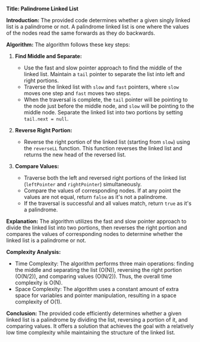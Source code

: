**Title: Palindrome Linked List**

**Introduction:**
The provided code determines whether a given singly linked list is a palindrome or not. A palindrome linked list is one where the values of the nodes read the same forwards as they do backwards.

**Algorithm:**
The algorithm follows these key steps:

1. **Find Middle and Separate:**
   - Use the fast and slow pointer approach to find the middle of the linked list. Maintain a `tail` pointer to separate the list into left and right portions.
   - Traverse the linked list with `slow` and `fast` pointers, where `slow` moves one step and `fast` moves two steps.
   - When the traversal is complete, the `tail` pointer will be pointing to the node just before the middle node, and `slow` will be pointing to the middle node. Separate the linked list into two portions by setting `tail.next = null`.

2. **Reverse Right Portion:**
   - Reverse the right portion of the linked list (starting from `slow`) using the `reverseLL` function. This function reverses the linked list and returns the new head of the reversed list.

3. **Compare Values:**
   - Traverse both the left and reversed right portions of the linked list (`leftPointer` and `rightPointer`) simultaneously.
   - Compare the values of corresponding nodes. If at any point the values are not equal, return `false` as it's not a palindrome.
   - If the traversal is successful and all values match, return `true` as it's a palindrome.

**Explanation:**
The algorithm utilizes the fast and slow pointer approach to divide the linked list into two portions, then reverses the right portion and compares the values of corresponding nodes to determine whether the linked list is a palindrome or not.

**Complexity Analysis:**
- Time Complexity: The algorithm performs three main operations: finding the middle and separating the list (O(N)), reversing the right portion (O(N/2)), and comparing values (O(N/2)). Thus, the overall time complexity is O(N).
- Space Complexity: The algorithm uses a constant amount of extra space for variables and pointer manipulation, resulting in a space complexity of O(1).

**Conclusion:**
The provided code efficiently determines whether a given linked list is a palindrome by dividing the list, reversing a portion of it, and comparing values. It offers a solution that achieves the goal with a relatively low time complexity while maintaining the structure of the linked list.
